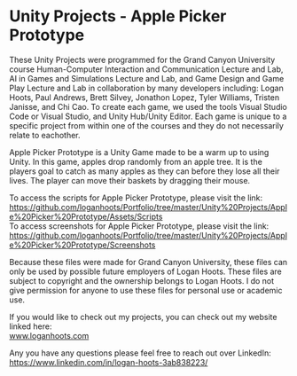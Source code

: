 # Unity Projects - Apple Picker Prototype #

These Unity Projects were programmed for the Grand Canyon University course Human-Computer Interaction and Communication Lecture and Lab, AI in Games and Simulations Lecture and Lab, and Game Design and Game Play Lecture and Lab in collaboration by many developers including: Logan Hoots, Paul Andrews, Brett Silvey, Jonathon Lopez, Tyler Williams, Tristen Janisse, and Chi Cao. To create each game, we used the tools Visual Studio Code or Visual Studio, and Unity Hub/Unity Editor. Each game is unique to a specific project from within one of the courses and they do not necessarily relate to eachother.

Apple Picker Prototype is a Unity Game made to be a warm up to using Unity. In this game, apples drop randomly from an apple tree. It is the players goal to catch as many apples as they can before they lose all their lives. The player can move their baskets by dragging their mouse.

To access the scripts for Apple Picker Prototype, please visit the link:\
 https://github.com/loganhoots/Portfolio/tree/master/Unity%20Projects/Apple%20Picker%20Prototype/Assets/Scripts \
To access screenshots for Apple Picker Prototype, please visit the link:\
 https://github.com/loganhoots/Portfolio/tree/master/Unity%20Projects/Apple%20Picker%20Prototype/Screenshots

Because these files were made for Grand Canyon University, these files can only be used by possible future employers of Logan Hoots. These files are subject to copyright and the ownership belongs to Logan Hoots. I do not give permission for anyone to use these files for personal use or academic use.

If you would like to check out my projects, you can check out my website linked here:\
 www.loganhoots.com

Any you have any questions please feel free to reach out over LinkedIn:\
  https://www.linkedin.com/in/logan-hoots-3ab838223/
